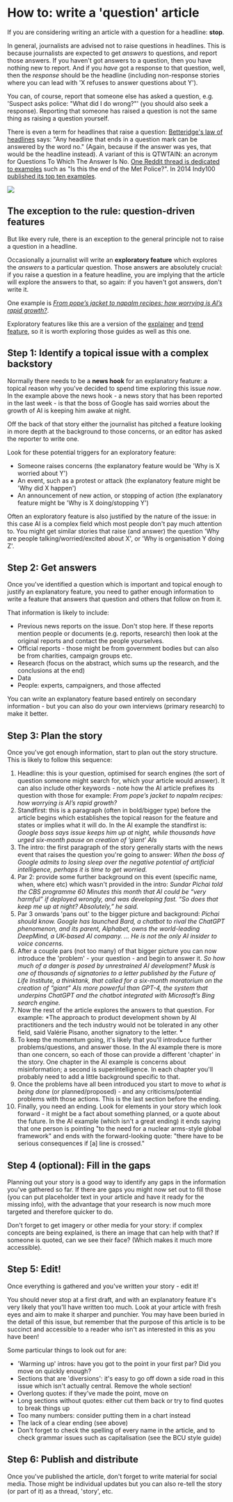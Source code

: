 # How to: write a 'question' article

If you are considering writing an article with a question for a headline: **stop**. 

In general, journalists are advised not to raise questions in headlines. This is because journalists are expected to get *answers* to questions, and report those answers. If you haven't got answers to a question, then you have nothing new to report. And if you *have* got a response to that question, well, then the *response* should be the headline (including non-response stories where you can lead with 'X refuses to answer questions about Y').

You can, of course, report that someone else has asked a question, e.g. 'Suspect asks police: "What did I do wrong?"' (you should also seek a response). Reporting that someone has raised a question is not the same thing as raising a question yourself. 

There is even a term for headlines that raise a question: [Betteridge's law of headlines](https://en.wikipedia.org/wiki/Betteridge%27s_law_of_headlines) says: "Any headline that ends in a question mark can be answered by the word no." (Again, because if the answer was yes, that would be the headline instead). A variant of this is QTWTAIN: an acronym for Questions To Which The Answer Is No. [One Reddit thread is dedicated to examples](https://www.reddit.com/r/QTWTAIN/) such as "Is this the end of the Met Police?". In 2014 Indy100 [published its top ten examples](https://www.indy100.com/news/the-top-10-questions-to-which-the-answer-is-no-in-2014-qtwtain-7255191).

![](https://www.indy100.com/media-library/image.jpg?id=28103265&width=1245&height=700&quality=85&coordinates=0%2C59%2C0%2C59)

## The exception to the rule: question-driven features

But like every rule, there is an exception to the general principle not to raise a question in a headline. 

Occasionally a journalist will write an **exploratory feature** which explores the *answers* to a particular question. Those answers are absolutely crucial: if you raise a question in a feature headline, you are implying that the article will explore the answers to that, so again: if you haven't got answers, don't write it. 

One example is *[From pope’s jacket to napalm recipes: how worrying is AI’s rapid growth?](https://www.theguardian.com/technology/2023/apr/23/pope-jacket-napalm-recipes-how-worrying-is-ai-rapid-growth)*. 

Exploratory features like this are a version of the [explainer](https://github.com/paulbradshaw/journalismrecipebook/blob/main/explainer.md) and [trend feature](https://github.com/paulbradshaw/journalismrecipebook/blob/main/trendfeature.md), so it is worth exploring those guides as well as this one. 

## Step 1: Identify a topical issue with a complex backstory

Normally there needs to be a **news hook** for an explanatory feature: a topical reason why you've decided to spend time exploring this issue *now*. In the example above the news hook - a news story that has been reported in the last week - is that the boss of Google has said worries about the growth of AI is keeping him awake at night. 

Off the back of that story either the journalist has pitched a feature looking in more depth at the background to those concerns, or an editor has asked the reporter to write one.

Look for these potential triggers for an exploratory feature:
* Someone raises concerns (the explanatory feature would be 'Why is X worried about Y')
* An event, such as a protest or attack (the explanatory feature might be 'Why did X happen')
* An announcement of new action, or stopping of action (the explanatory feature might be 'Why is X doing/stopping Y')

Often an exploratory feature is also justified by the nature of the issue: in this case AI is a complex field which most people don't pay much attention to. You might get similar stories that raise (and answer) the question 'Why are people talking/worried/excited about X', or 'Why is organisation Y doing Z'.

## Step 2: Get answers

Once you've identified a question which is important and topical enough to justify an explanatory feature, you need to gather enough information to write a feature that answers that question and others that follow on from it. 

That information is likely to include: 

* Previous news reports on the issue. Don't stop here. If these reports mention people or documents (e.g. reports, research) then look at the original reports and contact the people yourselves.
* Official reports - those might be from government bodies but can also be from charities, campaign groups etc.
* Research (focus on the abstract, which sums up the research, and the conclusions at the end)
* Data
* People: experts, campaigners, and those affected

You can write an explanatory feature based entirely on secondary information - but you can also do your own interviews (primary research) to make it better.

## Step 3: Plan the story

Once you've got enough information, start to plan out the story structure. This is likely to follow this sequence:

1. Headline: this is your question, optimised for search engines (the sort of question someone might search for, which your article would answer). It can also include other keywords - note how the AI article prefixes its question with those for example: *From pope’s jacket to napalm recipes: how worrying is AI’s rapid growth?*
2. Standfirst: this is a paragraph (often in bold/bigger type) before the article begins which establishes the topical reason for the feature and states or implies what it will do. In the AI example the standfirst is: *Google boss says issue keeps him up at night, while thousands have urged six-month pause on creation of ‘giant’ AIs*
3. The intro: the first paragraph of the story generally starts with the news event that raises the question you're going to answer: *When the boss of Google admits to losing sleep over the negative potential of artificial intelligence, perhaps it is time to get worried.*
4. Par 2: provide some further background on this event (specific name, when, where etc) which wasn't provided in the intro: *Sundar Pichai told the CBS programme 60 Minutes this month that AI could be “very harmful” if deployed wrongly, and was developing fast. “So does that keep me up at night? Absolutely,” he said.*
5. Par 3 onwards 'pans out' to the bigger picture and background: *Pichai should know. Google has launched Bard, a chatbot to rival the ChatGPT phenomenon, and its parent, Alphabet, owns the world-leading DeepMind, a UK-based AI company. ... He is not the only AI insider to voice concerns.*
6. After a couple pars (not too many) of that bigger picture you can now introduce the 'problem' - your question - and begin to answer it. *So how much of a danger is posed by unrestrained AI development? Musk is one of thousands of signatories to a letter published by the Future of Life Institute, a thinktank, that called for a six-month moratorium on the creation of “giant” AIs more powerful than GPT-4, the system that underpins ChatGPT and the chatbot integrated with Microsoft’s Bing search engine.*
7. Now the rest of the article explores the answers to that question. For example: *The approach to product development shown by AI practitioners and the tech industry would not be tolerated in any other field, said Valérie Pisano, another signatory to the letter. *
8. To keep the momentum going, it's likely that you'll introduce further problems/questions, and answer those. In the AI example there is more than one concern, so each of those can provide a different 'chapter' in the story. One chapter in the AI example is concerns about misinformation; a second is superintelligence. In each chapter you'll probably need to add a little background specific to that. 
9. Once the problems have all been introduced you start to move to *what is being done* (or planned/proposed) - and any criticisms/potential problems with those actions. This is the last section before the ending.
10. Finally, you need an ending. Look for elements in your story which look forward - it might be a fact about something planned, or a quote about the future. In the AI example (which isn't a great ending) it ends saying that one person is pointing "to the need for a nuclear arms-style global framework" and ends with the forward-looking quote: "there have to be serious consequences if [a] line is crossed."

## Step 4 (optional): Fill in the gaps

Planning out your story is a good way to identify any gaps in the information you've gathered so far. If there are gaps you might now set out to fill those (you can put placeholder text in your article and have it ready for the missing info), with the advantage that your research is now much more targeted and therefore quicker to do. 

Don't forget to get imagery or other media for your story: if complex concepts are being explained, is there an image that can help with that? If someone is quoted, can we see their face? (Which makes it much more accessible). 

## Step 5: Edit!

Once everything is gathered and you've written your story - edit it! 

You should never stop at a first draft, and with an explanatory feature it's very likely that you'll have written too much. Look at your article with fresh eyes and aim to make it sharper and punchier. You may have been buried in the detail of this issue, but remember that the purpose of this article is to be succinct and accessible to a reader who isn't as interested in this as you have been!

Some particular things to look out for are:
* 'Warming up' intros: have you got to the point in your first par? Did you move on quickly enough?
* Sections that are 'diversions': it's easy to go off down a side road in this issue which isn't actually central. Remove the whole section!
* Overlong quotes: if they've made the point, move on
* Long sections without quotes: either cut them back or try to find quotes to break things up
* Too many numbers: consider putting them in a chart instead
* The lack of a clear ending (see above)
* Don't forget to check the spelling of every name in the article, and to check grammar issues such as capitalisation (see the BCU style guide)

## Step 6: Publish and distribute

Once you've published the article, don't forget to write material for social media. Those might be individual updates but you can also re-tell the story (or part of it) as a thread, 'story', etc.
